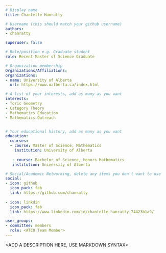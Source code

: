 ```yaml
---
# Display name
title: Chantelle Hanratty

# Username (this should match your github username)
authors:
- chanratty

superuser: false

# Role/position e.g. Graduate student
role: Recent Master of Science Graduate

# Organization membership
Organizations/Affiliations:
organizations:
- name: University of Alberta
  url: https://www.ualberta.ca/index.html

# A list of your interests, add as many as you want
interests:
- Toric Geometry
- Category Theory
- Mathematics Education
- Mathematics Outreach


# Your educational history, add as many as you want
education:
  courses:
  - course: Master of Science, Mathematics
    institution: University of Alberta
  
   - course: Bachelor of Science, Honors Mathematics
   institution: University of Alberta

# Social/Academic Networking, delete any items you don't want to use
social:
- icon: github
  icon_pack: fab
  link: https://github.com/chanratty
  
- icon: linkdin
  icon_pack: fab
  link: https://www.linkedin.com/in/chantelle-hanratty-74423b1a9/

user_groups:
- committee: members
  role: <ATCO Team Member>
---
```

<ADD A DESCRIPTION HERE, USE MARKDOWN SYNTAX>
